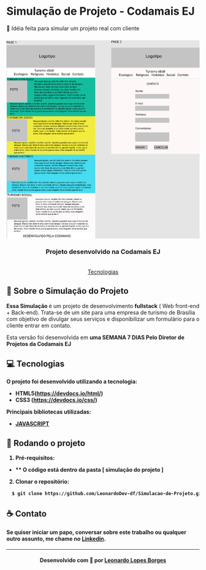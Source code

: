 # Simulação de Projeto - Codamais EJ
🚀 Idéia feita para simular um projeto real com cliente

<h3 align="center">
    <img alt="Imagem da aplicação" src="images/Design - Figma.png">
    <br><br>
    <b>Projeto desenvolvido na Codamais EJ</b>  
    <br>
    
</h3>
<br>
<div align="center">
   <a href="#tecnologias">Tecnologias</a> 
</div>

<a id="sobre"></a>

## :purple_heart: Sobre o Simulação do Projeto

<strong>Essa Simulação </strong> é um projeto de desenvolvimento <strong>fullstack</strong> ( Web front-end + Back-end). Trata-se de um site para uma empresa de turismo de Brasília
com objetivo de divulgar seus serviços e disponibilizar um formulário para o cliente entrar em contato.

Esta versão foi desenvolvida em <strong>uma SEMANA 7 DIAS</strong><strong> Pelo Diretor de Projetos da Codamais EJ

<a id="tecnologias"></a>

## :computer: Tecnologias

O projeto foi desenvolvido utilizando a tecnologia:

- HTML5(https://devdocs.io/html/)
- CSS3 (https://devdocs.io/css/)

Principais bibliotecas utilizadas:

- [JAVASCRIPT](https://devdocs.io/javascript/)

## :running: Rodando o projeto

1. Pré-requisitos:

- ** O código está dentro da pasta [ simulação do projeto ]

2. Clonar o repositório:

```sh
  $ git clone https://github.com/LeonardoDev-df/Simulacao-de-Projeto.git
```


## :coffee: Contato

<h4>
    Se quiser iniciar um papo, conversar sobre este trabalho ou qualquer outro assunto, me chame no <a href="https://www.linkedin.com/in/leonardo-lopes-3a1234175/" target="_blank">Linkedin</a>.
</h4>

---

<h4 align="center">
    Desenvolvido com 💜 por <a href="https://www.linkedin.com/in/leonardo-lopes-3a1234175/" target="_blank">Leonardo Lopes Borges </a>
</h4>

